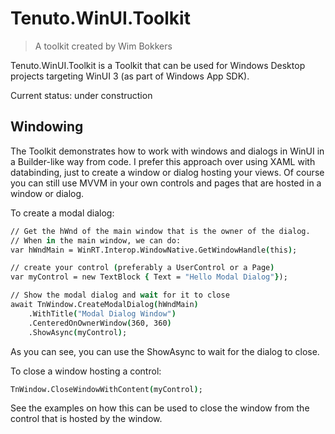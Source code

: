 # Tenuto.WinUI.Toolkit

> A toolkit created by Wim Bokkers

Tenuto.WinUI.Toolkit is a Toolkit that can be used for Windows Desktop projects targeting WinUI 3 (as part of Windows App SDK).

Current status: under construction

## Windowing
The Toolkit demonstrates how to work with windows and dialogs in WinUI in a Builder-like way from code. I prefer this approach over using XAML with databinding, just to create a window or dialog hosting your views. Of course you can still use MVVM in your own controls and pages that are hosted in a window or dialog.

To create a modal dialog:

```csh
// Get the hWnd of the main window that is the owner of the dialog. 
// When in the main window, we can do: 
var hWndMain = WinRT.Interop.WindowNative.GetWindowHandle(this);

// create your control (preferably a UserControl or a Page)
var myControl = new TextBlock { Text = "Hello Modal Dialog"});

// Show the modal dialog and wait for it to close
await TnWindow.CreateModalDialog(hWndMain)
    .WithTitle("Modal Dialog Window")
    .CenteredOnOwnerWindow(360, 360)
    .ShowAsync(myControl);
```

As you can see, you can use the ShowAsync to wait for the dialog to close.

To close a window hosting a control:

``` csh
TnWindow.CloseWindowWithContent(myControl); 
```
See the examples on how this can be used to close the window from the control that is hosted by the window.


